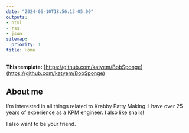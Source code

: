 ```yaml
---
date: "2024-06-10T18:56:13-05:00"
outputs:
- html
- rss
- json
sitemap:
  priority: 1
title: Home
---
```


**This template:** [https://github.com/katyem/BobSponge](https://github.com/katyem/BobSponge)

## About me

I'm interested in all things related to Krabby Patty Making. I have over 25 years of experience as a KPM engineer. I also like snails!

I also want to be your friend.